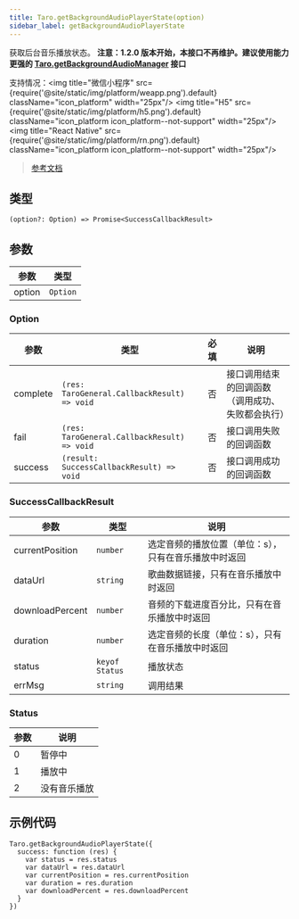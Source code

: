 ```yaml
---
title: Taro.getBackgroundAudioPlayerState(option)
sidebar_label: getBackgroundAudioPlayerState
---
```


获取后台音乐播放状态。
**注意：1.2.0 版本开始，本接口不再维护。建议使用能力更强的 [Taro.getBackgroundAudioManager](/docs/apis/media/background-audio/getBackgroundAudioManager) 接口**

支持情况：<img title="微信小程序" src={require('@site/static/img/platform/weapp.png').default} className="icon_platform" width="25px"/> <img title="H5" src={require('@site/static/img/platform/h5.png').default} className="icon_platform icon_platform--not-support" width="25px"/> <img title="React Native" src={require('@site/static/img/platform/rn.png').default} className="icon_platform icon_platform--not-support" width="25px"/>

> [参考文档](https://developers.weixin.qq.com/miniprogram/dev/api/media/background-audio/wx.getBackgroundAudioPlayerState.html)

## 类型

```tsx
(option?: Option) => Promise<SuccessCallbackResult>
```

## 参数

| 参数 | 类型 |
| --- | --- |
| option | `Option` |

### Option

| 参数 | 类型 | 必填 | 说明 |
| --- | --- | :---: | --- |
| complete | `(res: TaroGeneral.CallbackResult) => void` | 否 | 接口调用结束的回调函数（调用成功、失败都会执行） |
| fail | `(res: TaroGeneral.CallbackResult) => void` | 否 | 接口调用失败的回调函数 |
| success | `(result: SuccessCallbackResult) => void` | 否 | 接口调用成功的回调函数 |

### SuccessCallbackResult

| 参数 | 类型 | 说明 |
| --- | --- | --- |
| currentPosition | `number` | 选定音频的播放位置（单位：s），只有在音乐播放中时返回 |
| dataUrl | `string` | 歌曲数据链接，只有在音乐播放中时返回 |
| downloadPercent | `number` | 音频的下载进度百分比，只有在音乐播放中时返回 |
| duration | `number` | 选定音频的长度（单位：s），只有在音乐播放中时返回 |
| status | `keyof Status` | 播放状态 |
| errMsg | `string` | 调用结果 |

### Status

| 参数 | 说明 |
| --- | --- |
| 0 | 暂停中 |
| 1 | 播放中 |
| 2 | 没有音乐播放 |

## 示例代码

```tsx
Taro.getBackgroundAudioPlayerState({
  success: function (res) {
    var status = res.status
    var dataUrl = res.dataUrl
    var currentPosition = res.currentPosition
    var duration = res.duration
    var downloadPercent = res.downloadPercent
  }
})
```
